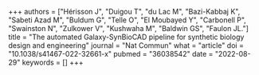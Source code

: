 +++
authors = ["Hérisson J", "Duigou T", "du Lac M", "Bazi-Kabbaj K", "Sabeti Azad M", "Buldum G", "Telle O", "El Moubayed Y", "Carbonell P", "Swainston N", "Zulkower V", "Kushwaha M", "Baldwin GS", "Faulon JL."]
title = "The automated Galaxy-SynBioCAD pipeline for synthetic biology design and engineering"
journal = "Nat Commun"
what = "article"
doi = "10.1038/s41467-022-32661-x"
pubmed = "36038542"
date = "2022-08-29"
keywords = []
+++

